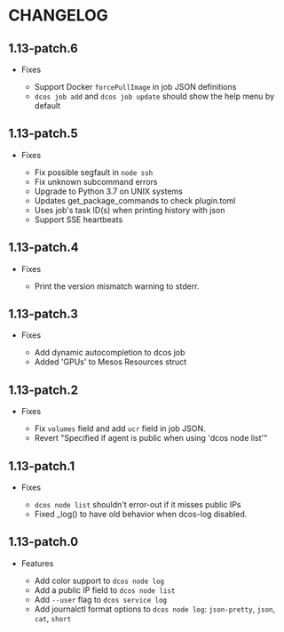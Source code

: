 # CHANGELOG

## 1.13-patch.6

* Fixes

  * Support Docker `forcePullImage` in job JSON definitions
  * `dcos job add` and `dcos job update` should show the help menu by default

## 1.13-patch.5

* Fixes

  * Fix possible segfault in `node ssh`
  * Fix unknown subcommand errors
  * Upgrade to Python 3.7 on UNIX systems
  * Updates get_package_commands to check plugin.toml
  * Uses job's task ID(s) when printing history with json
  * Support SSE heartbeats

## 1.13-patch.4

* Fixes

  * Print the version mismatch warning to stderr.

## 1.13-patch.3

* Fixes

  * Add dynamic autocompletion to dcos job
  * Added 'GPUs' to Mesos Resources struct

## 1.13-patch.2

* Fixes

  * Fix `volumes` field and add `ucr` field in job JSON.
  * Revert "Specified if agent is public when using 'dcos node list'"

## 1.13-patch.1

* Fixes

  * `dcos node list` shouldn't error-out if it misses public IPs
  * Fixed _log() to have old behavior when dcos-log disabled.

## 1.13-patch.0

* Features

  * Add color support to `dcos node log`
  * Add a public IP field to `dcos node list`
  * Add `--user` flag to `dcos service log`
  * Add journalctl format options to `dcos node log`: `json-pretty`, `json`, `cat`, `short`

